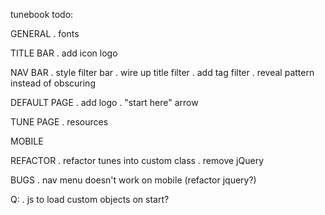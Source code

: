 tunebook todo:

GENERAL
 . fonts

TITLE BAR
 . add icon logo

NAV BAR 
 . style filter bar
 . wire up title filter 
 . add tag filter 
 . reveal pattern instead of obscuring
 
DEFAULT PAGE
 . add logo
 . "start here" arrow 
 
TUNE PAGE 
 . resources
 
MOBILE
 
REFACTOR
 . refactor tunes into custom class 
 . remove jQuery
 
BUGS
 . nav menu doesn't work on mobile (refactor jquery?)
 
Q:
 . js to load custom objects on start? 